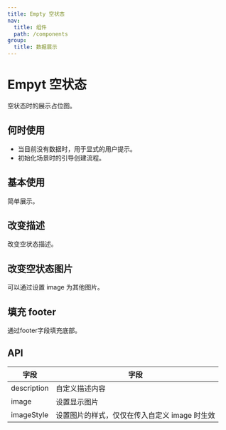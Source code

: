 ```yaml
---
title: Empty 空状态
nav:
  title: 组件
  path: /components
group:
  title: 数据展示
---
```


# Empyt 空状态

空状态时的展示占位图。

## 何时使用

* 当目前没有数据时，用于显式的用户提示。
* 初始化场景时的引导创建流程。

## 基本使用

简单展示。

<code src="./demo/basic.tsx"></code>

## 改变描述

改变空状态描述。

<code src="./demo/desc.tsx"></code>

## 改变空状态图片

可以通过设置 image 为其他图片。

<code src="./demo/img.tsx"></code>

## 填充 footer

通过footer字段填充底部。

<code src="./demo/footer.tsx"></code>

## API

| 字段       | 字段                                          |
| ----------- | --------------------------------------------- |
| description | 自定义描述内容                                |
| image       | 设置显示图片                                  |
| imageStyle  | 设置图片的样式，仅仅在传入自定义 image 时生效 |
